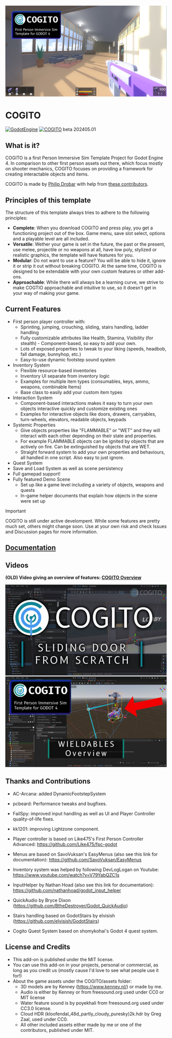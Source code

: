 ![COGITO_banner](docs/Cogito_capsule_202402_jpg.jpg)
# COGITO
[![GodotEngine](https://img.shields.io/badge/Godot_4.2.1_stable-blue?logo=godotengine&logoColor=white)](https://godotengine.org/) [![COGITO](https://img.shields.io/badge/beta_202405-35A1D7?label=COGITO&labelColor=0E887A)](https://github.com/Phazorknight/Cogito)
beta 202405.01

## What is it?
COGITO is a first Person Immersive Sim Template Project for Godot Engine 4.
In comparison to other first person assets out there, which focus mostly on shooter mechanics, COGITO focuses on
providing a framework for creating interactable objects and items.

COGITO is made by [Philip Drobar](https://www.philipdrobar.com) with help from [these contributors](https://github.com/Phazorknight/Cogito/graphs/contributors).

## Principles of this template
The structure of this template always tries to adhere to the following principles:
- **Complete**: When you download COGITO and press play, you get a functioning project out of the box. Game menu, save slot select, options and a playable level are all included.
- **Versatile**: Wether your game is set in the future, the past or the present, use melee, projectile or no weapons at all, have low poly, stylized or realistic graphics, the template will have features for you.
- **Modular**: Do not want to use a feature? You will be able to hide it, ignore it or strip it out without breaking COGITO. At the same time, COGITO is designed to be extendable with your own custom features or other add-ons.
- **Approachable**: While there will always be a learning curve, we strive to make COGTIO approachable and intuitive to use, so it doesn't get in your way of making your game.

## Current Features
- First person player controller with:
  - Sprinting, jumping, crouching, sliding, stairs handling, ladder handling
  - Fully customizable attributes like Health, Stamina, Visibility (for stealth) - Component-based, so easy to add your own.
  - Lots of exposed properties to tweak to your liking (speeds, headbob, fall damage, bunnyhop, etc.)
  - Easy-to-use dynamic footstep sound system
- Inventory System
  - Flexible resource-based inventories
  - Inventory UI separate from inventory logic
  - Examples for multiple item types (consumables, keys, ammo, weapons, combinable Items)
  - Base class to easily add your custom item types
- Interaction System
  - Component-based interactions makes it easy to turn your own objects interactive quickly and customize existing ones
  - Examples for interactive objects like doors, drawers, carryables, turn-wheels, elevators, readable objects, keypads
- Systemic Properties
  - Give objects properties like "FLAMMABLE" or "WET" and they will interact with each other depending on their state and properties.
  - For example FLAMMABLE objects can be ignited by objects that are actively on fire. Can be extinguished by objects that are WET.
  - Straight forward system to add your own properties and behaviours, all handled in one script. Also easy to just ignore.
- Quest System
- Save and Load System as well as scene persistency
- Full gamepad support!
- Fully featured Demo Scene
  - Set up like a game level including a variety of objects, weapons and quests
  - In-game helper documents that explain how objects in the scene were set up

> [!IMPORTANT]  
> COGITO is still under active develompent. While some features are pretty much set, others might change soon. Use at your own risk and check Issues and Discussion pages for more information.


## [Documentation](docs/documentation.md)


## Videos
**(OLD) Video giving an overview of features: [COGITO Overview](https://www.youtube.com/watch?v=LYBo1_Qfru0)**

[![COGITO Sliding door from scratch](docs/cog_tut_sliding_door.jpg)](https://youtu.be/rLBSxqjXlWY)
[![COGITO Wieldables Overview](docs/cog_tut_wieldables.jpg)](https://www.youtube.com/watch?v=9TK4Tw48nKQ)

## Thanks and Contributions
- AC-Arcana: added DynamicFootstepSystem
- pcbeard: Performance tweaks and bugfixes.
- FailSpy: improved input handling as well as UI and Player Controller quality-of-life fixes.
- kk1201: improving Lightzone component.

- Player controller is based on Like475's First Person Controller Advanced: https://github.com/Like475/fpc-godot
- Menus are based on SavoVuksan's EasyMenus (also see this link for documentation): https://github.com/SavoVuksan/EasyMenus
- Inventory system was helped by following DevLogLogan on Youtube: https://www.youtube.com/watch?v=V79YabQZC1s
- InputHelper by Nathan Hoad (also see this link for documentation): https://github.com/nathanhoad/godot_input_helper
- QuickAudio by Bryce Dixon (https://github.com/BtheDestroyer/Godot_QuickAudio)
- Stairs handling based on GodotStairs by elvisish (https://github.com/elvisish/GodotStairs)
- Cogito Quest System based on shomykohai's Godot 4 quest system.

## License and Credits
- This add-on is published under the MIT license.
- You can use this add-on in your projects, personal or commercial, as long as you credit us (mostly cause I'd love to see what people use it for!)
- About the game assets under the COGITO/assets folder:
  - 3D models are by Kenney (https://www.kenney.nl/) or made by me.
  - Audio is either by Kenney or from freesound.org used under CC0 or MIT license
  - Water feature sound is by poyekhali from freesound.org used under CC3.0 license.
  - Cloud HDR (kloofendal_48d_partly_cloudy_puresky)2k.hdr by Greg Zaal, used under CC0.
  - All other included assets either made by me or one of the contributors, published under MIT.
